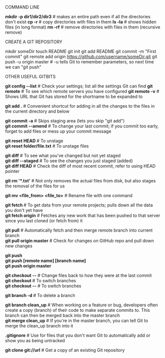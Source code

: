 COMMAND LINE

**mkdir -p dir1/dir2/dir3** # makes an entire path even if all the directories don't exist
**cp -r** # copy directories with files in them
**ls -la** # shows hidden files (in long format)
**rm -rf** # remove directories with files in them (recursive remove)


CREATE A GIT REPOSITORY

mkdir someDir
touch README
git init
git add README
git commit -m "First commit"
git remote add origin https://github.com/username/someDir.git
git push -u origin master # -u tells Git to remember parameters, so next time we can "git push"


OTHER USEFUL GITBITS

**git config --list** # Check your settings; list all the settings Git can find
**git remote** # To see which remote servers you have configured
**git remote -v** # Shows URL that Git has stored for the shortname to be expanded to

**git add .** # Convenient shortcut for adding in all the changes to the files in the current directory and below

**git commit -a** # Skips staging area (lets you skip "git add")  
**git commit --amend** # To change your last commit; if you commit too early, forget to add files or mess up your commit message

**git reset HEAD <file>** # To unstage  
**git reset folder/file.txt** # To unstage files

**git diff** # To see what you've changed but not yet staged  
**git diff --staged** # To see the changes you just staged (added)  
**git diff HEAD** # Check the diff of most recent commit, refer to using HEAD pointer

**git rm '*.txt'** # Not only removes the actual files from disk, but also stages the removal of the files for us

**git mv <file_from> <file_to>** # Rename file with one command

**git fetch <remote-name>** # To get data from your remote projects; pulls down all the data you don't yet have  
**git fetch origin** # Fetches any new work that has been pushed to that server since you last cloned (or fetch from) it

**git pull** # Automatically fetch and then merge remote branch into current branch  
**git pull origin master** # Check for changes on GitHub repo and pull down new changes

**git push**  
**git push [remote name] [branch name]**  
**git push origin master**

**git checkout --<target>** # Change files back to how they were at the last commit  
**git checkout <branch>** # To switch branches  
**git checkout --<file>** # To switch branches

**git branch -d <branch name>** # To delete a branch 

**git branch clean_up** # When working on a feature or bug, developers often create a copy (branch) of their code to make separate commits to. This branch can then be merged back into the master branch  
**git merge clean_up** # If you're in the master branch, you can tell Git to merge the clean_up branch into it

**.gitignore** # Use for files that you don't want Git to automatically add or show you as being untracked

**git clone git://url** # Get a copy of an existing Git repository